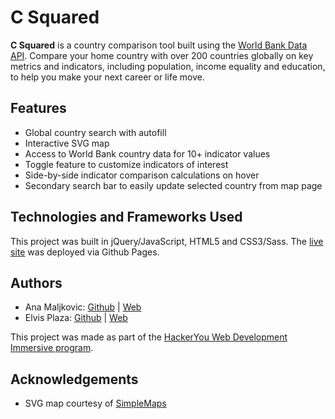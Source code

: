 # C Squared
**C Squared** is a country comparison tool built using the [World Bank Data API](https://datahelpdesk.worldbank.org/knowledgebase/articles/889386-developer-information-overview). Compare your home country with over 200 countries globally on key metrics and indicators, including population, income equality and education, to help you make your next career or life move.
<!-- ## Features
## How to Use
## Methodology
- Link to a Medium post -->

## Features
* Global country search with autofill
* Interactive SVG map
* Access to World Bank country data for 10+ indicator values
* Toggle feature to customize indicators of interest
* Side-by-side indicator comparison calculations on hover
* Secondary search bar to easily update selected country from map page
<!-- * Top 10 country lists per indicator -->
<!-- * Option to save countries of interest to personal database (via Firebase) -->
<!-- * Bonus codes: try out _038_ for gender equality mode -->

## Technologies and Frameworks Used
This project was built in jQuery/JavaScript, HTML5 and CSS3/Sass. The [live site](https://anamaljkovic.com/c-squared/) was deployed via Github Pages.

## Authors
* Ana Maljkovic: [Github](https://github.com/anamaljkovic) | [Web](https://anamaljkovic.com)
* Elvis Plaza: [Github](https://github.com/elvisplaza) | [Web](http://elvisplaza.com/)

This project was made as part of the [HackerYou Web Development Immersive program](https://hackeryou.com/courses/bootcamp).

## Acknowledgements
* SVG map courtesy of [SimpleMaps](https://simplemaps.com/resources/svg-world)
